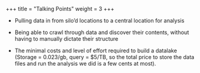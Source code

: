 +++
title = "Talking Points"
weight = 3
+++

- Pulling data in from silo’d locations to a central location for analysis

- Being able to crawl through data and discover their contents, without having to manually dictate their structure

- The minimal costs and level of effort required to build a datalake (Storage = 0.023/gb, query = $5/TB, so the total price to store the data files and run the analysis we did is a few cents at most).
